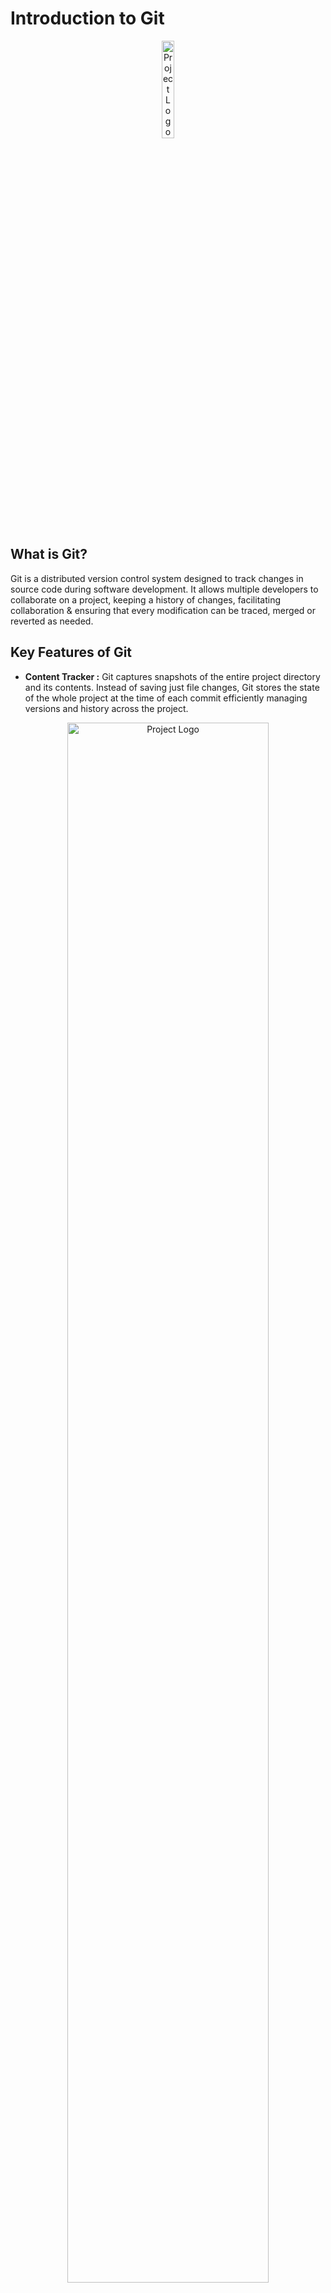 # Introduction to Git
<div align="center">
    <img src="Diagrams/Git-Logo.png" alt="Project Logo" width=20%>
</div>

## What is Git?
Git is a distributed version control system designed to track changes in source code during software development. It allows multiple developers to collaborate on a project, keeping a history of changes, facilitating collaboration & ensuring that every modification can be traced, merged or reverted as needed.

## Key Features of Git
- **Content Tracker :** Git captures snapshots of the entire project directory and its contents. Instead of saving just file changes, Git stores the state of the whole project at the time of each commit efficiently managing versions and history across the project.
<div align="center">
    <img src="Diagrams/Content-Tracker.png" alt="Project Logo" width=80%>
</div>

- **Distributed :** Every developer has a complete copy of the entire repository including its history on their own machine.
<div align="center">
    <img src="Diagrams/Distributed.png" alt="Project Logo" width=50%>
</div>

- **Version Control :**  Git tracks changes to files over time allowing us to go back in time to view, manage & review the history of a project. This makes it easy to restore previous versions and keep a detailed log of modifications.
<div align="center">
    <img src="Diagrams/Version-Control.png" alt="Project Logo" width=70%>
</div>

- **Branching and Merging :** Git allows developers to work on different features or fixes in parallel through branches which can later be merged into the main codebase.
<div align="center">
    <img src="Diagrams/Branching-Merging.png" alt="Project Logo" width=70%>
</div>

## Git Repository Types
Git supports two main types of repositories.
1. **Local Repository**
2. **Remote Repository**
<div align="center">
    <img src="Diagrams/Repository-Types.png" alt="Project Logo" width=70%>
</div>

### 1. Local Repository 
This is a repository stored on our local machine where we can work independently. Each developer has a complete copy of the project including the entire version history. Changes are made locally & can be committed to the local repository without needing to connect to any remote server. In a Local Repository, Git manages changes through three main areas:
1. **Working Area**
This is the directory where we actively make changes to files. Any edits, additions or deletions happen here but they are not yet tracked by Git until we stage them.
2. **Staging Area (also known as the Index)**
The staging area is a holding space between the working area & the repository. When we decide to track certain changes we add them to the staging area with **`git add`**. It holds a snapshot of what will be included in the next commit.
3. **Commit**
Once changes are staged, we can create a commit using **`git commit`**, which saves the staged changes to the local repository. Each commit is a snapshot of the project's state at that point in time allowing us to go back in time if needed.

These three areas form the basic workflow in Git ensuring changes are carefully managed before being permanently recorded in the repository.
### 2. Remote Repository
A remote repository is hosted on a server and is typically used to share code among team members or backup the project. Multiple developers can collaborate by pushing their changes to and pulling updates from the remote repository. Popular remote hosting services include GitHub, GitLab & Bitbucket.

## Git Add
### What is git add?
Git add is a command used to stage changes in Git preparing them to be included in the next commit. It doesn’t actually commit the changes it simply moves modified or new files from the working area to the staging area (also known as the "index"). This step is crucial in Git’s workflow because only staged changes can be committed.
### Key Concepts of git add
1. Staging Changes
2. Staging
3. Tracking New Files
4. Removing Changes from Staging

### Git add Commnads
#### 1. Stage All Changes
To stage all the modified and new files in your working directory.
```bash
    git add .
```
#### 2. Stage a Specific File 
To stage a particular file, specify its name.
```bash
    git add filename
```
#### 3. Stage Multiple Files
To stage several files at once.
```bash
    git add file1 file2 file3
```
#### 4. Stage a Directory
To stage all changes within a specific directory.
```bash
    git add Directory_Name/
```
#### 5. Unstaging a File
Unstages a file but keeps the changes in the working directory.
```bash
    git restore --staged filename
```
This command affects the staging area without touching the working directory's changes.
#### 6. Restoring a File to Its Last Committed State
If you’ve made changes to a file and want to discard them (i.e., revert the file to its last committed version), you can use:
```bash
    git restore filename
```
This command affects the working directory
## Git Commit
### What is Commit?
A Git commit represents a snapshot of the project at a specific point in time. It stores changes made to the files in a repository and forms the backbone of Git's version control.

A commit includes:
- **Author information (name and email)**
- **Commit message (a brief description of the changes)**
- **Changes (diff) (what was added, modified or deleted)**

### Commit Commands
To create a commit, the workflow usually involves
#### 1. Commiting
Changes to files must be staged using the **`git add`** command.

Once the changes are staged we create a commit using **`git commit`**
```bash
    git commit -m "Your commit message here"
```
#### 2. Amending Commits
If a mistake is made in the most recent commit, we can amend it:
```bash
    git commit --amend -m "Updated commit message"
```
This command allows modifying the commit message or the content of the previous commit.
#### 3. Viewing Commits
We can view the history of commits using the **`git log command`**
```bash
    git log
```
This will display the commit hashes, author, date and messages.
### Commit Message Guidelines
- **Be clear :** The message should describe the changes and why they were made.
- **Use imperative mood :** Commit messages should describe what the commit does when applied, such as:
    - **`"Fix typo in README"`**
    - **`"Add new authentication method"`**
#### Here are more concise descriptions for different types of Git commits:
- **Added Image :** Included a new image or diagram.
- **Fixed Typo :** Corrected a spelling mistake.
- **Fixed Syntax :** Corrected errors in code or formatting.
- **Added Bold Text :** Highlighted important keywords.
- **Fixed Heading :** Edited or restructured a heading.
- **Updated Image :** Replaced an outdated diagram with a new one.
- **Refined Content :** Improved the clarity or readability of text.
- **Fixed Comments :** Improved explanations in code comments.